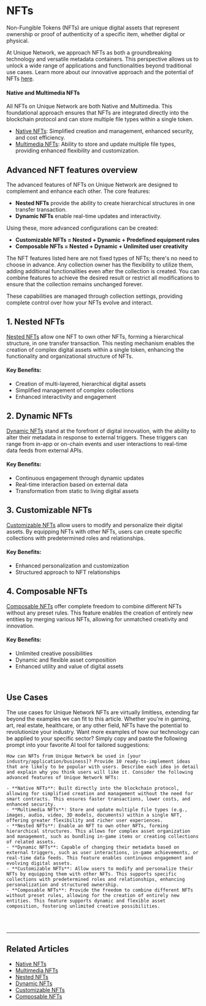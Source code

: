 # NFTs

Non-Fungible Tokens (NFTs) are unique digital assets that represent ownership or proof of authenticity of a specific item, whether digital or physical.

At Unique Network, we approach NFTs as both a groundbreaking technology and versatile metadata containers. This perspective allows us to unlock a wide range of applications and functionalities beyond traditional use cases. Learn more about our innovative approach and the potential of NFTs [here](../approach.md).

#### Native and Multimedia NFTs

All NFTs on Unique Network are both Native and Multimedia. This foundational approach ensures that NFTs are integrated directly into the blockchain protocol and can store multiple file types within a single token.

- [Native NFTs](../nft-features/native.md): Simplified creation and management, enhanced security, and cost efficiency.
- [Multimedia NFTs](../nft-features/multimedia.md): Ability to store and update multiple file types, providing enhanced flexibility and customization.

## Advanced NFT features overview

The advanced features of NFTs on Unique Network are designed to complement and enhance each other. The core features:

- **Nested NFTs** provide the ability to create hierarchical structures in one transfer transaction.
- **Dynamic NFTs** enable real-time updates and interactivity.

Using these, more advanced configurations can be created:
- **Customizable NFTs = Nested + Dynamic + Predefined equipment rules**
- **Composable NFTs = Nested + Dynamic + Unlimited user creativity**

The NFT features listed here are not fixed types of NFTs; there's no need to choose in advance. Any collection owner has the flexibility to utilize them, adding additional functionalities even after the collection is created. You can combine features to achieve the desired result or restrict all modifications to ensure that the collection remains unchanged forever.

These capabilities are managed through collection settings, providing complete control over how your NFTs evolve and interact. 


## 1. Nested NFTs

[Nested NFTs](../nft-features/nested.md) allow one NFT to own other NFTs, forming a hierarchical structure, in one transfer transaction. This nesting mechanism enables the creation of complex digital assets within a single token, enhancing the functionality and organizational structure of NFTs.

#### Key Benefits:
- Creation of multi-layered, hierarchical digital assets
- Simplified management of complex collections
- Enhanced interactivity and engagement

## 2. Dynamic NFTs

[Dynamic NFTs](../nft-features/dynamic.md) stand at the forefront of digital innovation, with the ability to alter their metadata in response to external triggers. These triggers can range from in-app or on-chain events and user interactions to real-time data feeds from external APIs.

#### Key Benefits:
- Continuous engagement through dynamic updates
- Real-time interaction based on external data
- Transformation from static to living digital assets

## 3. Customizable NFTs

[Customizable NFTs](../nft-features/customizable.md) allow users to modify and personalize their digital assets. By equipping NFTs with other NFTs, users can create specific collections with predetermined roles and relationships.

#### Key Benefits:
- Enhanced personalization and customization
- Structured approach to NFT relationships

## 4. Composable NFTs

[Composable NFTs](../nft-features/composable.md) offer complete freedom to combine different NFTs without any preset rules. This feature enables the creation of entirely new entities by merging various NFTs, allowing for unmatched creativity and innovation.

#### Key Benefits:
- Unlimited creative possibilities
- Dynamic and flexible asset composition
- Enhanced utility and value of digital assets

<br>

## Use Cases

The use cases for Unique Network NFTs are virtually limitless, extending far beyond the examples we can fit to this article. Whether you're in gaming, art, real estate, healthcare, or any other field, NFTs have the potential to revolutionize your industry. Want more examples of how our technology can be applied to your specific sector? Simply copy and paste the following prompt into your favorite AI tool for tailored suggestions:

```plaintext
How can NFTs from Unique Network be used in [your industry/application/business]? Provide 10 ready-to-implement ideas that are likely to be popular with users. Describe each idea in detail and explain why you think users will like it. Consider the following advanced features of Unique Network NFTs:

- **Native NFTs**: Built directly into the blockchain protocol, allowing for simplified creation and management without the need for smart contracts. This ensures faster transactions, lower costs, and enhanced security.
- **Multimedia NFTs**: Store and update multiple file types (e.g., images, audio, video, 3D models, documents) within a single NFT, offering greater flexibility and richer user experiences.
- **Nested NFTs**: Enable an NFT to own other NFTs, forming hierarchical structures. This allows for complex asset organization and management, such as bundling in-game items or creating collections of related assets.
- **Dynamic NFTs**: Capable of changing their metadata based on external triggers, such as user interactions, in-game achievements, or real-time data feeds. This feature enables continuous engagement and evolving digital assets.
- **Customizable NFTs**: Allow users to modify and personalize their NFTs by equipping them with other NFTs. This supports specific collections with predetermined roles and relationships, enhancing personalization and structured ownership.
- **Composable NFTs**: Provide the freedom to combine different NFTs without preset rules, allowing for the creation of entirely new entities. This feature supports dynamic and flexible asset composition, fostering unlimited creative possibilities.
```


<br>

<br>

---

## Related Articles

- [Native NFTs](../nft-features/native.md)
- [Multimedia NFTs](../nft-features/multimedia.md)
- [Nested NFTs](../nft-features/nested.md)
- [Dynamic NFTs](../nft-features/dynamic.md)
- [Customizable NFTs](../nft-features/customizable.md)
- [Composable NFTs](../nft-features/composable.md)
